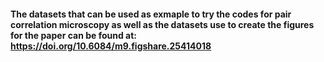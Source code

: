 #### The datasets that can be used as exmaple to try the codes for pair correlation microscopy as well as the datasets use to create the figures for the paper can be found at: https://doi.org/10.6084/m9.figshare.25414018
